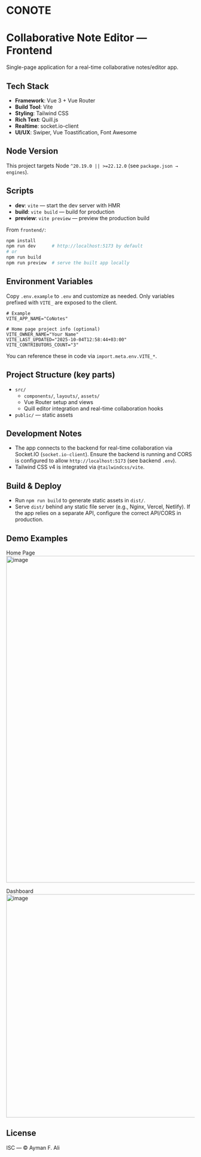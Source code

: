 # CONOTE
# Collaborative Note Editor — Frontend

Single-page application for a real-time collaborative notes/editor app.

## Tech Stack

- **Framework**: Vue 3 + Vue Router
- **Build Tool**: Vite
- **Styling**: Tailwind CSS
- **Rich Text**: Quill.js
- **Realtime**: socket.io-client
- **UI/UX**: Swiper, Vue Toastification, Font Awesome

## Node Version

This project targets Node `^20.19.0 || >=22.12.0` (see `package.json → engines`).

## Scripts

- **dev**: `vite` — start the dev server with HMR
- **build**: `vite build` — build for production
- **preview**: `vite preview` — preview the production build

From `frontend/`:

```bash
npm install
npm run dev      # http://localhost:5173 by default
# or
npm run build
npm run preview  # serve the built app locally
```

## Environment Variables

Copy `.env.example` to `.env` and customize as needed. Only variables prefixed with `VITE_` are exposed to the client.

```dotenv
# Example
VITE_APP_NAME="CoNotes"

# Home page project info (optional)
VITE_OWNER_NAME="Your Name"
VITE_LAST_UPDATED="2025-10-04T12:58:44+03:00"
VITE_CONTRIBUTORS_COUNT="3"
```

You can reference these in code via `import.meta.env.VITE_*`.

## Project Structure (key parts)

- `src/`
  - `components/`, `layouts/`, `assets/`
  - Vue Router setup and views
  - Quill editor integration and real-time collaboration hooks
- `public/` — static assets

## Development Notes

- The app connects to the backend for real-time collaboration via Socket.IO (`socket.io-client`). Ensure the backend is running and CORS is configured to allow `http://localhost:5173` (see backend `.env`).
- Tailwind CSS v4 is integrated via `@tailwindcss/vite`.

## Build & Deploy

- Run `npm run build` to generate static assets in `dist/`.
- Serve `dist/` behind any static file server (e.g., Nginx, Vercel, Netlify). If the app relies on a separate API, configure the correct API/CORS in production.

## Demo Examples

Home Page
<img width="1896" height="872" alt="image" src="https://github.com/user-attachments/assets/5159b765-9dbe-4ac7-afa5-934282fa7b08" />

Dashboard
<img width="1892" height="596" alt="image" src="https://github.com/user-attachments/assets/61358205-2962-45e4-b9bd-79e533a38855" />


## License

ISC — © Ayman F. Ali
